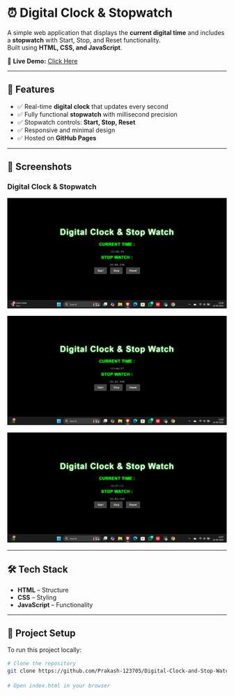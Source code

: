 # ⏰ Digital Clock & Stopwatch

A simple web application that displays the **current digital time** and includes a **stopwatch** with Start, Stop, and Reset functionality.  
Built using **HTML, CSS, and JavaScript**.

🔗 **Live Demo:** [Click Here](https://prakash-123705.github.io/Digital-Clock-and-Stop-Watch/)

---

## 🚀 Features
- ✅ Real-time **digital clock** that updates every second  
- ✅ Fully functional **stopwatch** with millisecond precision  
- ✅ Stopwatch controls: **Start, Stop, Reset**  
- ✅ Responsive and minimal design  
- ✅ Hosted on **GitHub Pages**

---

## 📸 Screenshots

### Digital Clock & Stopwatch
![Screenshot](https://github.com/Prakash-123705/Digital-Clock-and-Stop-Watch/blob/main/Screenshot%202025-09-10%20120639.png)

![Screenshot](https://github.com/Prakash-123705/Digital-Clock-and-Stop-Watch/blob/main/Screenshot%202025-09-10%20120703.png)

![Screenshot](https://github.com/Prakash-123705/Digital-Clock-and-Stop-Watch/blob/main/Screenshot%202025-09-10%20120715.png)

---

## 🛠️ Tech Stack
- **HTML** – Structure  
- **CSS** – Styling  
- **JavaScript** – Functionality  

---

## 📂 Project Setup
To run this project locally:

```bash
# Clone the repository
git clone https://github.com/Prakash-123705/Digital-Clock-and-Stop-Watch.git

# Open index.html in your browser
